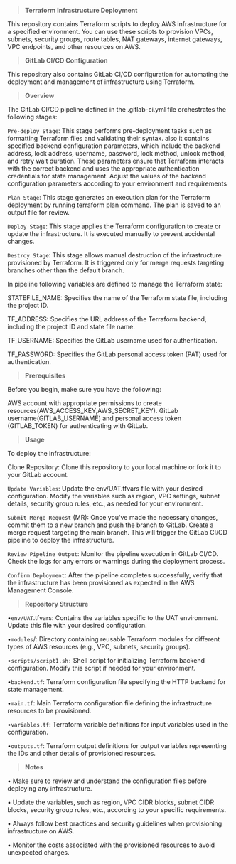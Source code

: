 
> **Terraform Infrastructure Deployment**


This repository contains Terraform scripts to deploy AWS infrastructure for a specified environment. You can use these scripts to provision VPCs, subnets, security groups, route tables, NAT gateways, internet gateways, VPC endpoints, and other resources on AWS.



> **GitLab CI/CD Configuration**




This repository also contains GitLab CI/CD configuration for automating the deployment and management of infrastructure using Terraform.



> **Overview**




The GitLab CI/CD pipeline defined in the .gitlab-ci.yml file orchestrates the following stages:

`Pre-deploy Stage`: This stage performs pre-deployment tasks such as formatting Terraform files and validating their syntax.
also it contains specified backend configuration parameters, which include the backend address, lock address, username, password, lock method, unlock method, and retry wait duration. These parameters ensure that Terraform interacts with the correct backend and uses the appropriate authentication credentials for state management. Adjust the values of the backend configuration parameters according to your environment and requirements

`Plan Stage`: This stage generates an execution plan for the Terraform deployment by running terraform plan command. The plan is saved to an output file for review.

`Deploy Stage`: This stage applies the Terraform configuration to create or update the infrastructure. It is executed manually to prevent accidental changes.

`Destroy Stage`: This stage allows manual destruction of the infrastructure provisioned by Terraform. It is triggered only for merge requests targeting branches other than the default branch.


In pipeline following variables are defined to manage the Terraform state:

STATEFILE_NAME: Specifies the name of the Terraform state file, including the project ID.

TF_ADDRESS: Specifies the URL address of the Terraform backend, including the project ID and state file name.

TF_USERNAME: Specifies the GitLab username used for authentication.

TF_PASSWORD: Specifies the GitLab personal access token (PAT) used for authentication.


> **Prerequisites**




Before you begin, make sure you have the following:

AWS account with appropriate permissions to create resources(AWS_ACCESS_KEY,AWS_SECRET_KEY).
GitLab username(GITLAB_USERNAME) and personal access token (GITLAB_TOKEN) for authenticating with GitLab.



> **Usage**


To deploy the infrastructure:

Clone Repository: Clone this repository to your local machine or fork it to your GitLab account.

`Update Variables`: Update the env/UAT.tfvars file with your desired configuration. Modify the variables such as region, VPC settings, subnet details, security group rules, etc., as needed for your environment.

`Submit Merge Request` (MR): Once you've made the necessary changes, commit them to a new branch and push the branch to GitLab. Create a merge request targeting the main branch. This will trigger the GitLab CI/CD pipeline to deploy the infrastructure.

`Review Pipeline Output`: Monitor the pipeline execution in GitLab CI/CD. Check the logs for any errors or warnings during the deployment process.

`Confirm Deployment`: After the pipeline completes successfully, verify that the infrastructure has been provisioned as expected in the AWS Management Console.



> **Repository Structure**




•`env/UAT`.tfvars: Contains the variables specific to the UAT environment. Update this file with your desired configuration.

•`modules`/: Directory containing reusable Terraform modules for different types of AWS resources (e.g., VPC, subnets, security groups).

•`scripts/script1.sh:` Shell script for initializing Terraform backend configuration. Modify this script if needed for your environment.

•`backend.tf`: Terraform configuration file specifying the HTTP backend for state management.

•`main.tf`: Main Terraform configuration file defining the infrastructure resources to be provisioned.

•`variables.tf`: Terraform variable definitions for input variables used in the configuration.

•`outputs.tf`: Terraform output definitions for output variables representing the IDs and other details of provisioned resources.




> **Notes**




•	Make sure to review and understand the configuration files before deploying any infrastructure.

•	Update the variables, such as region, VPC CIDR blocks, subnet CIDR blocks, security group rules, etc., according to your specific requirements.

•	Always follow best practices and security guidelines when provisioning infrastructure on AWS.

•	Monitor the costs associated with the provisioned resources to avoid unexpected charges.


